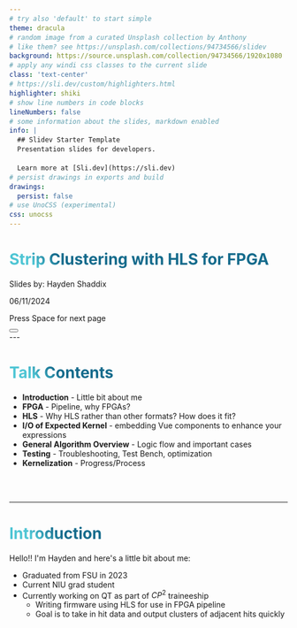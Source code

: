 ```yaml
---
# try also 'default' to start simple
theme: dracula
# random image from a curated Unsplash collection by Anthony
# like them? see https://unsplash.com/collections/94734566/slidev
background: https://source.unsplash.com/collection/94734566/1920x1080
# apply any windi css classes to the current slide
class: 'text-center'
# https://sli.dev/custom/highlighters.html
highlighter: shiki
# show line numbers in code blocks
lineNumbers: false
# some information about the slides, markdown enabled
info: |
  ## Slidev Starter Template
  Presentation slides for developers.

  Learn more at [Sli.dev](https://sli.dev)
# persist drawings in exports and build
drawings:
  persist: false
# use UnoCSS (experimental)
css: unocss
---
```


# Strip Clustering with HLS for FPGA 

Slides by: Hayden Shaddix 

06/11/2024

<div class="pt-12">
  <span @click="$slidev.nav.next" class="px-2 py-1 rounded cursor-pointer" hover="bg-white bg-opacity-10">
     Press Space for next page <carbon:arrow-right class="inline"/>
  </span>
</div>

<div class="abs-br m-6 flex gap-2">
  <button @click="$slidev.nav.openInEditor()" title="Open in Editor" class="text-xl icon-btn opacity-50 !border-none !hover:text-white">
    <carbon:edit />
  </button>
  <a href="https://github.com/slidevjs/slidev" target="_blank" alt="GitHub"
    class="text-xl icon-btn opacity-50 !border-none !hover:text-white">
    <carbon-logo-github />
  </a>
</div>
---

# Talk Contents 

- **Introduction** - Little bit about me 
- **FPGA** - Pipeline, why FPGAs? 
- **HLS** - Why HLS rather than other formats? How does it fit? 
- **I/O of Expected Kernel** - embedding Vue components to enhance your expressions
- **General Algorithm Overview** - Logic flow and important cases 
- **Testing** - Troubleshooting, Test Bench, optimization 
- **Kernelization** - Progress/Process 

<br>
<br>

<style>
h1 {
  background-color: #2B90B6;
  background-image: linear-gradient(45deg, #4EC5D4 10%, #146b8c 20%);
  background-size: 100%;
  -webkit-background-clip: text;
  -moz-background-clip: text;
  -webkit-text-fill-color: transparent;
  -moz-text-fill-color: transparent;
}
</style>

---

# Introduction

Hello!! I'm Hayden and here's a little bit about me: 

- Graduated from FSU in 2023 
- Current NIU grad student 
- Currently working on QT as part of $CP^2$ traineeship 
  - Writing firmware using HLS for use in FPGA pipeline 
  - Goal is to take in hit data and output clusters of adjacent hits quickly  
<style>
  .image-container {
    display: flex;
    justify-content: flex-end;
    align-items: flex-end; /* Align items to the end to move image to the bottom */
    height: 100vh; /* Ensure the container takes up the full height of the viewport */
  }
  .image-container img {
    max-width: 40%;
    max-height: 100%;
    object-fit: contain;
  }
</style>

<div class="image-container">
  <img src="Hayden.jpeg" alt="Me (bottom right) and family">
</div>



--- 

# FPGAs
<style>
  .two-column {
    display: flex;
    align-items: center;
  }
  .column {
    flex: 1;
    padding: 10px;
  }
  .column img {
    width: 100%;
    height: auto;
    object-fit: contain;
  }
  .caption {
    text-align: center;
    margin-top: 10px;
    font-size: 0.8em;
  }
</style>

<div class="two-column">
  <div class="column">
    <h2>Why FPGAs are Important</h2>
    <p>It is important to note why FPGAs specifically are important for this context:</p>
    <ul>
      <li>Parallel Processing</li>
      <li>Customizable and changeable hardware</li>
      <li>Low Latency/Efficiency</li>
      <li>Resource availability (LUT, BRAM, etc.)</li>
      <li>Scalability (multiple kernels)</li>
    </ul>
  </div>
  <div class="column">
    <!-- Replace 'path_to_fpga_diagram.png' with the actual path to your FPGA diagram image -->
    <img src="FPGA.png" alt="Diagram of an FPGA">
  </div>
</div>

<div class="caption">
  <a href="https://tac-hep.org/assets/pdf/uw-gpu-fpga/2023-03-22-FPGA-HLS-Lecture-2.pdf" target="_blank">Link to slides: FPGA-HLS Lecture</a>
</div>
---

# HLS 
Clustering algorithm is written in HLS for efficiency 

**Why?**
- Parallelism 
- Efficient handling of data stream input and output 
- Less storage necessary and higher iteration frequency 
- Good for kernelization and inclusion into general FPGA pipeline 

Have continued to learn HLS pretty actively using online manuals and resources: 

<style>
  .split {
    display: flex;
    justify-content: space-between;
  }
  .left {
    flex: 1;
    padding-right: 20px;
  }
  .right {
    flex: 1;
    padding-left: 20px;
  }
  .right img {
    width: 100%;
    height: auto;
  }
</style>

<div class="split">
  <div class="left">
    <!-- Left side content with link -->
    <p> <a href="https://docs.amd.com/r/en-US/ug1399-vitis-hls/Tutorials-and-Examples">Vitis AMD Tutorials</a></p>
  </div>
  <div class="right">
    <!-- Right side content with screenshot -->
    <img src="AMD.png">
  </div>
</div>

---

# I/O 
Since this is a piece in a larger pipeline of other kernels in the FPGA, the inputs and outputs are important

<style>
  .slide-small-text {
    font-size: 0.8em; /* Adjust the size as needed */
  }
</style>

<div class="slide-small-text">

**Inputs**
- Clusters with a position and bitmask 
  - <u>Position</u>
    - ABCStar chip 
    - Strip number 
  - <u>Bitmask</u>
**Need to add something about the actual step in the pipeline before mine that gives me this info**

**Outputs**
- Clusters with position and size 
  - <u>Position</u>
    - ABCStar chip 
    - Strip number 
  - <u>Size</u>
- Output is based off of adjacency of hits in completely local coordinates 
</div>

---

# Clustering Algorithm 

<style>
  .two-column {
    display: flex;
  }
  .column {
    flex: 1;
    padding: 10px;
  }
  .column img {
    width: 100%;
    height: auto;
  }
</style>

<div class="two-column">
  <div class="column">
    <!-- Left column content -->
    <h2>HLS Algorithm Overview</h2>
    <p>The HLS algorithm is relatively straightforward in its general structure:</p>
    <ol>
      <li>Takes in cluster information</li>
      <li>Checks adjacency for bitmask cases</li>
      <li>Merges adjacent hits</li>
      <li>Creates new cluster when a hole exists</li>
      <li>Outputs clusters of adjacent hits</li>
    </ol>
  </div>
  <div class="column">
    <!-- Right column content with image -->
    <img src="Flowchat.png">
  </div>
</div>

---
---
# Implementation/Application 

<style>
  .two-column {
    display: flex;
  }
  .column {
    flex: 1;
    padding: 10px;
  }
  .column img {
    width: 100%;
    height: auto;
  }
</style>

<style>
  .two-column {
    display: flex;
  }
  .column {
    flex: 1;
    padding: 10px;
  }
  .column img {
    width: 100%;
    height: auto;
    object-fit: contain;
  }
  .image-with-caption {
    text-align: center;
    margin-bottom: 20px;
  }
  .image-with-caption img {
    max-width: 100%;
  }
  .image-with-caption p {
    margin-top: 5px;
    font-size: 0.9em;
    color: #555;
  }
</style>

## Nuanced Cases in Strip Clustering

<div class="two-column">
  <div class="column">
    <!-- Left column content -->
    <p>There are a few interesting cases that need to be treated explicitly:</p>
    <ol>
      <li>Gap Cases (holes in the bitmask)</li>
      <li>Clusters across chip boundaries</li>
    </ol>
    <p>Simpler than pixels, but some nuance depending on the final necessary specifications:</p>
      <ul>
        <li>Overlapping hits</li>
        <li>Merge chip boundary or truncate into separate small clusters</li>
        <li>Smallest possible adjacent clusters (no gaps)</li>
      </ul>
  </div>
  <div class="column">
    <!-- Right column content with images and captions -->
    <div class="image-with-caption">
      <img src="AcrossBoundary.png" alt="Merging across ABCStar boundary">
      <p>Merging across ABCStar boundary</p>
    </div>
    <div class="image-with-caption">
      <img src="Overlap.png" alt="Case with two separate input clusters with overlapping hits">
      <p>Case with two separate input clusters with overlapping hits</p>
    </div>
  </div>
</div>

---

